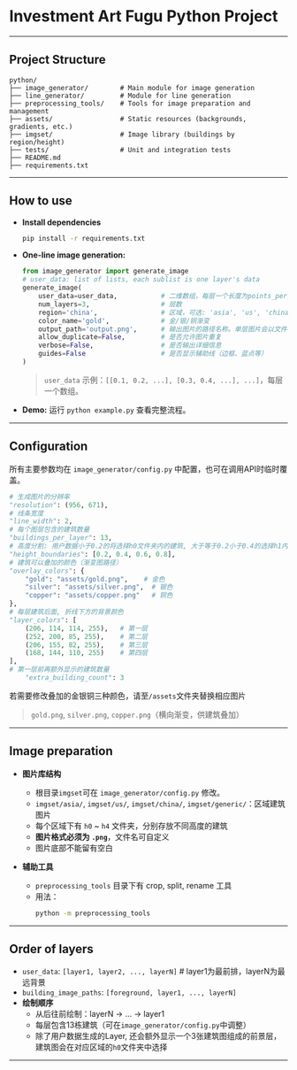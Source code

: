 # Investment Art Fugu Python Project

---

## Project Structure

```
python/
├── image_generator/        # Main module for image generation
├── line_generator/         # Module for line generation
├── preprocessing_tools/    # Tools for image preparation and management
├── assets/                 # Static resources (backgrounds, gradients, etc.)
├── imgset/                 # Image library (buildings by region/height)
├── tests/                  # Unit and integration tests
├── README.md
├── requirements.txt
```

---

## How to use

- **Install dependencies**
  ```bash
  pip install -r requirements.txt
  ```

- **One-line image generation:**
  ```python
  from image_generator import generate_image
  # user_data: list of lists, each sublist is one layer's data
  generate_image(
      user_data=user_data,           # 二维数组，每层一个长度为points_per_line的数组
      num_layers=3,                  # 层数
      region='china',                # 区域，可选: 'asia', 'us', 'china'
      color_name='gold',             # 金/银/铜渐变
      output_path='output.png',      # 输出图片的路径名称。单层图片会以文件名加序号的方式保存
      allow_duplicate=False,         # 是否允许图片重复
      verbose=False,                 # 是否输出详细信息
      guides=False                   # 是否显示辅助线（边框、蓝点等）
  )
  ```
  > `user_data` 示例：`[[0.1, 0.2, ...], [0.3, 0.4, ...], ...]`，每层一个数组。

- **Demo:**
运行 `python example.py` 查看完整流程。

---

## Configuration

所有主要参数均在 `image_generator/config.py` 中配置，也可在调用API时临时覆盖。

```python
# 生成图片的分辨率
"resolution": (956, 671),
# 线条宽度
"line_width": 2,
# 每个图层包含的建筑数量
"buildings_per_layer": 13,  
# 高度分割: 用户数据小于0.2的将选择h0文件夹内的建筑, 大于等于0.2小于0.4的选择h1内的建筑, 依次类推
"height_boundaries": [0.2, 0.4, 0.6, 0.8],
# 建筑可以叠加的颜色（渐变图路径）
"overlay_colors": {
    "gold": "assets/gold.png",    # 金色
    "silver": "assets/silver.png",  # 银色
    "copper": "assets/copper.png"   # 铜色
},
# 每层建筑后面, 折线下方的背景颜色
"layer_colors": [
    (206, 114, 114, 255),   # 第一层
    (252, 200, 85, 255),    # 第二层
    (206, 155, 82, 255),    # 第三层
    (168, 144, 110, 255)    # 第四层       
],
# 第一层前再额外显示的建筑数量
    "extra_building_count": 3
```
若需要修改叠加的金银铜三种颜色，请至`/assets`文件夹替换相应图片
> `gold.png`, `silver.png`, `copper.png`（横向渐变，供建筑叠加）

---

## Image preparation

- **图片库结构**
  - 根目录`imgset`可在 `image_generator/config.py` 修改。
  - `imgset/asia/`, `imgset/us/`, `imgset/china/`, `imgset/generic/`：区域建筑图片
  - 每个区域下有 `h0` ~ `h4` 文件夹，分别存放不同高度的建筑
  - **图片格式必须为 `.png`**，文件名可自定义
  - 图片底部不能留有空白

- **辅助工具**
  - `preprocessing_tools` 目录下有 crop, split, rename 工具
  - 用法：
    ```bash
    python -m preprocessing_tools
    ```

---

## Order of layers

- `user_data`: `[layer1, layer2, ..., layerN]`  # layer1为最前排，layerN为最远背景
- `building_image_paths`: `[foreground, layer1, ..., layerN]`
- **绘制顺序**
  - 从后往前绘制：layerN → ... → layer1
  - 每层包含13栋建筑（可在`image_generator/config.py`中调整）
  - 除了用户数据生成的Layer, 还会额外显示一个3张建筑图组成的前景层，建筑图会在对应区域的`h0`文件夹中选择
---